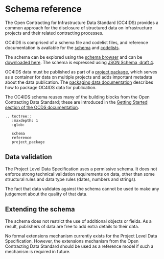# Schema reference

The Open Contracting for Infrastructure Data Standard (OC4IDS) provides a common approach for the disclosure of structured data on infrastructure projects and their related contracting processes.

OC4IDS is comprised of a schema file and codelist files, and reference documentation is available for the [schema](reference.md) and [codelists](codelists.md).

The schema can be explored using the [schema browser](schema.md) and can be [downloaded here](../../../../project-schema.json). The schema is expressed using [JSON Schema, draft 4](https://tools.ietf.org/html/draft-zyp-json-schema-04).

OC4IDS data must be published as part of a [project package](project_package.md), which serves as a container for data on multiple projects and adds important metadata about the data publication. The [packaging data documentation](project_package.md) describes how to package OC4IDS data for publication.

The OC4IDS schema reuses many of the building blocks from the Open Contracting Data Standard; these are introduced in the [Getting Started section of the OCDS documentation](http://standard.open-contracting.org/latest/en/getting_started/).

```eval_rst
.. toctree::
   :maxdepth: 1
   :glob:

   schema
   reference
   project_package

```

## Data validation

The Project Level Data Specification uses a permissive schema. It does not enforce strong technical validation requirements on data, other than some structural rules and data type rules (dates, numbers and strings).

The fact that data validates against the schema cannot be used to make any judgement about the quality of that data.

## Extending the schema

The schema does not restrict the use of additional objects or fields. As a result, publishers of data are free to add extra details to their data.

No formal extensions mechanism currently exists for the Project Level Data Specification. However, the extensions mechanism from the Open Contracting Data Standard should be used as a reference model if such a mechanism is required in future.

